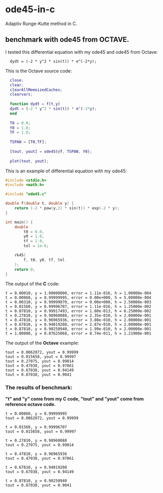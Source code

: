 # ode45-in-c
Adaptiv Runge-Kutte method in C. 

## benchmark with ode45 from OCTAVE.

I tested this differential equation with my ode45 and ode45 from Octave:

```
  dydt = (-2 * y^2 * sin(t)) * e^(-2*y);
```

This is the Octave source code:

```MATLAB
  close;
  clear;
  clearAllMemoizedCaches;
  clearvars;
  
  function dydt = f(t,y)
  dydt = (-2 * y^2 * sin(t)) * e^(-2*y);
  end
  
  T0 = 0.0;
  Y0 = 1.0;
  TF = 1.0;
  
  TSPAN = [T0,TF];
  
  [tout, yout] = ode45(@f, TSPAN, Y0);
  
  plot(tout, yout);
```

This is an example of differential equation with my ode45:

```C
#include <stdio.h>
#include <math.h>

#include "ode45.c"

double f(double t, double y) {
    return (-2 * pow(y,2) * sin(t)) * exp(-2 * y);
}

int main() {
    double
        t0 = 0.0,
        y0 = 1.0,
        tf = 1.0,
        tol = 1e-6;

    rk45(
        f, t0, y0, tf, tol
    );
    return 0;
}

```

The output of the **C** code:

```
t = 0.00010, y = 1.00000000, error = 1.11e-016, h = 1.00000e-004
t = 0.00060, y = 0.99999995, error = 0.00e+000, h = 5.00000e-004
t = 0.00310, y = 0.99999870, error = 0.00e+000, h = 2.50000e-003
t = 0.01560, y = 0.99996707, error = 1.11e-016, h = 1.25000e-002
t = 0.07810, y = 0.99917493, error = 1.80e-013, h = 6.25000e-002
t = 0.27810, y = 0.98960088, error = 2.35e-010, h = 2.00000e-001
t = 0.47810, y = 0.96965936, error = 3.80e-010, h = 2.00000e-001
t = 0.67810, y = 0.94019208, error = 2.87e-010, h = 2.00000e-001
t = 0.87810, y = 0.90250940, error = 1.99e-010, h = 2.00000e-001
t = 1.00000, y = 0.87625068, error = 8.74e-011, h = 1.21900e-001
```

The output of the **Octave** example:

```
tout = 0.0062072, yout = 0.99999
tout = 0.015658, yout = 0.99997
tout = 0.27075, yout = 0.99014
tout = 0.47038, yout = 0.97061
tout = 0.67038, yout = 0.94149
tout = 0.87038, yout = 0.9041
```

### The results of benchmark:

**"t" and "y" come from my C code, "tout" and "yout" come from reference octave code.**

```
t = 0.00060, y = 0.99999995
tout = 0.0062072, yout = 0.99999

t = 0.01560, y = 0.99996707
tout = 0.015658, yout = 0.99997

t = 0.27810, y = 0.98960088
tout = 0.27075, yout = 0.99014

t = 0.47810, y = 0.96965936
tout = 0.47038, yout = 0.97061

t = 0.67810, y = 0.94019208
tout = 0.67038, yout = 0.94149

t = 0.87810, y = 0.90250940
tout = 0.87038, yout = 0.9041
```
